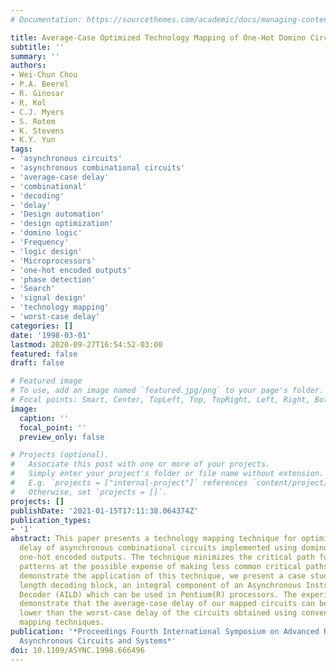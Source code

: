 ```yaml
---
# Documentation: https://sourcethemes.com/academic/docs/managing-content/

title: Average-Case Optimized Technology Mapping of One-Hot Domino Circuits
subtitle: ''
summary: ''
authors:
- Wei-Chun Chou
- P.A. Beerel
- R. Ginosar
- R. Kol
- C.J. Myers
- S. Rotem
- K. Stevens
- K.Y. Yun
tags:
- 'asynchronous circuits'
- 'asynchronous combinational circuits'
- 'average-case delay'
- 'combinational'
- 'decoding'
- 'delay'
- 'Design automation'
- 'design optimization'
- 'domino logic'
- 'Frequency'
- 'logic design'
- 'Microprocessors'
- 'one-hot encoded outputs'
- 'phase detection'
- 'Search'
- 'signal design'
- 'technology mapping'
- 'worst-case delay'
categories: []
date: '1998-03-01'
lastmod: 2020-09-27T16:54:52-03:00
featured: false
draft: false

# Featured image
# To use, add an image named `featured.jpg/png` to your page's folder.
# Focal points: Smart, Center, TopLeft, Top, TopRight, Left, Right, BottomLeft, Bottom, BottomRight.
image:
  caption: ''
  focal_point: ''
  preview_only: false

# Projects (optional).
#   Associate this post with one or more of your projects.
#   Simply enter your project's folder or file name without extension.
#   E.g. `projects = ["internal-project"]` references `content/project/deep-learning/index.md`.
#   Otherwise, set `projects = []`.
projects: []
publishDate: '2021-01-15T17:11:38.064374Z'
publication_types:
- '1'
abstract: This paper presents a technology mapping technique for optimizing the average-case
  delay of asynchronous combinational circuits implemented using domino logic and
  one-hot encoded outputs. The technique minimizes the critical path for common input
  patterns at the possible expense of making less common critical paths longer. To
  demonstrate the application of this technique, we present a case study of a combinational
  length decoding block, an integral component of an Asynchronous Instruction Length
  Decoder (AILD) which can be used in Pentium(R) processors. The experimental results
  demonstrate that the average-case delay of our mapped circuits can be dramatically
  lower than the worst-case delay of the circuits obtained using conventional worst-case
  mapping techniques.
publication: '*Proceedings Fourth International Symposium on Advanced Research in
  Asynchronous Circuits and Systems*'
doi: 10.1109/ASYNC.1998.666496
---
```

